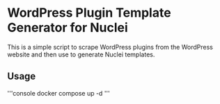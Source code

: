 # WordPress Plugin Template Generator for Nuclei

This is a simple script to scrape WordPress plugins from the WordPress website and then use to generate Nuclei templates.

## Usage

'''console
docker compose up -d
'''
